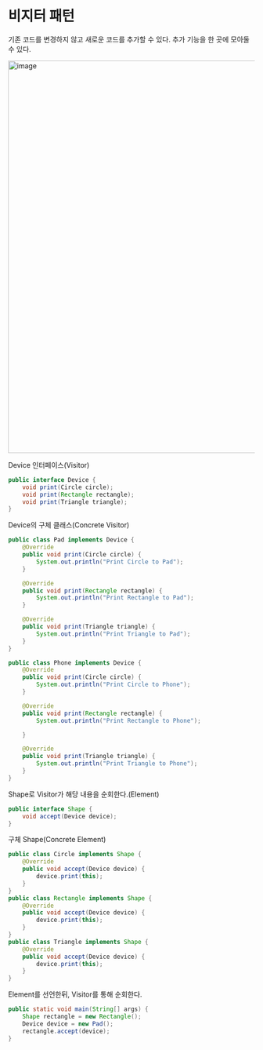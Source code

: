 # 비지터 패턴

기존 코드를 변경하지 않고 새로운 코드를 추가할 수 있다.
추가 기능을 한 곳에 모아둘 수 있다.

<img width="800" alt="image" src="https://github.com/hanuk96/TIL/assets/12428689/985774fc-e488-41e0-9fcc-23bc7fa78f5f">

Device 인터페이스(Visitor)

```java
public interface Device {
    void print(Circle circle);
    void print(Rectangle rectangle);
    void print(Triangle triangle);
}
```

Device의 구체 클래스(Concrete Visitor)

```java
public class Pad implements Device {
    @Override
    public void print(Circle circle) {
        System.out.println("Print Circle to Pad");
    }

    @Override
    public void print(Rectangle rectangle) {
        System.out.println("Print Rectangle to Pad");
    }

    @Override
    public void print(Triangle triangle) {
        System.out.println("Print Triangle to Pad");
    }
}

public class Phone implements Device {
    @Override
    public void print(Circle circle) {
        System.out.println("Print Circle to Phone");
    }

    @Override
    public void print(Rectangle rectangle) {
        System.out.println("Print Rectangle to Phone");

    }

    @Override
    public void print(Triangle triangle) {
        System.out.println("Print Triangle to Phone");
    }
}
```

Shape로 Visitor가 해당 내용을 순회한다.(Element)

```java
public interface Shape {
    void accept(Device device);
}
```

구체 Shape(Concrete Element)

```java
public class Circle implements Shape {
    @Override
    public void accept(Device device) {
        device.print(this);
    }
}
public class Rectangle implements Shape {
    @Override
    public void accept(Device device) {
        device.print(this);
    }
}
public class Triangle implements Shape {
    @Override
    public void accept(Device device) {
        device.print(this);
    }
}
```

Element를 선언한뒤, Visitor를 통해 순회한다.

```java
public static void main(String[] args) {
    Shape rectangle = new Rectangle();
    Device device = new Pad();
    rectangle.accept(device);
}
```
